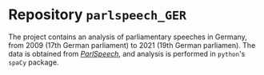 # Repository `parlspeech_GER`

The project contains an analysis of parliamentary speeches in Germany, from 2009 (17th German parliament) to 2021 (19th German parliamen). The data is obtained from *[ParlSpeech](https://dataverse.harvard.edu/dataset.xhtml?persistentId=doi:10.7910/DVN/L4OAKN)*, and analysis is performed in `python`'s `spaCy` package.
